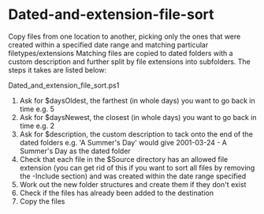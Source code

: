 # Dated-and-extension-file-sort
Copy files from one location to another, picking only the ones that were created within a specified date range and matching particular filetypes/extensions
Matching files are copied to dated folders with a custom description and further split by file extensions into subfolders. The steps it takes are listed below:

Dated_and_extension_file_sort.ps1

1.	Ask for $daysOldest, the farthest (in whole days) you want to go back in time e.g. 5
2.	Ask for $daysNewest, the closest (in whole days) you want to go back in time e.g. 2
3.	Ask for $description, the custom description to tack onto the end of the dated folders
	e.g. 'A Summer's Day' would give 2001-03-24 - A Summer's Day as the dated folder
4.	Check that each file in the $Source directory has an allowed file extension
	(you can get rid of this if you want to sort all files by removing the -Include section)
	and was created within the date range specified
5.	Work out the new folder structures and create them if they don't exist
6.	Check if the files has already been added to the destination
7.	Copy the files